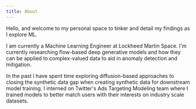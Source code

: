 ```yaml
---
title: About
---
```


Hello, and welcome to my personal space to tinker and detail my findings as I explore ML.

I am currently a Machine Learning Engineer at Lockheed Martin Space. I'm currently researching flow-based deep generative models and how they can be applied to complex-valued data to aid in anomaly detection and mitigation.

In the past I have spent time exploring diffusion-based approaches to closing the synthetic data gap when creating synthetic data for downstream model training. I interned on Twitter's Ads Targeting Modeling team where I trained models to better match users with their interests on industry scale datasets.
